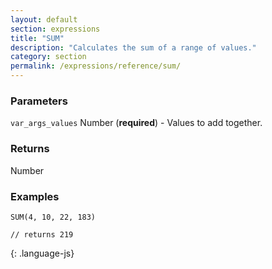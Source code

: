 ```yaml
---
layout: default
section: expressions
title: "SUM"
description: "Calculates the sum of a range of values."
category: section
permalink: /expressions/reference/sum/
---
```


### Parameters

`var_args_values` Number (__required__) - Values to add together.

### Returns

Number

### Examples

~~~
SUM(4, 10, 22, 183)

// returns 219
~~~
{: .language-js}